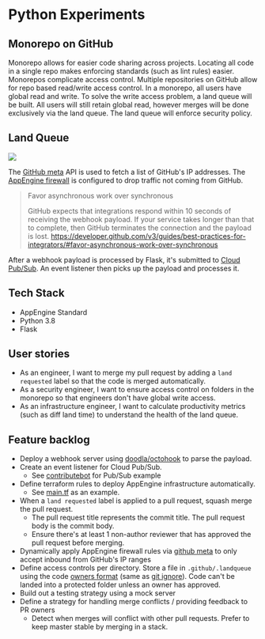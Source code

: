 # Python Experiments

## Monorepo on GitHub

Monorepo allows for easier code sharing across projects. Locating all code in a single repo makes enforcing standards (such as lint rules) easier. Monorepos complicate access control. Multiple repositories on GitHub allow for repo based read/write access control. In a monorepo, all users have global read and write. To solve the write access problem, a land queue will be built. All users will still retain global read, however merges will be done exclusively via the land queue. The land queue will enforce security policy.

## Land Queue

![](http://www.plantuml.com/plantuml/proxy?cache=no&fmt=svg&src=https://raw.githubusercontent.com/bootstraponline/python/master/overview_0.puml&githubcachefoo)

The [GitHub meta](https://developer.github.com/v3/meta/) API is used to fetch a list of GitHub's IP addresses. The [AppEngine firewall](https://cloud.google.com/appengine/docs/standard/python/creating-firewalls) is configured to drop traffic not coming from GitHub.

> Favor asynchronous work over synchronous
>
> GitHub expects that integrations respond within 10 seconds of receiving the webhook payload. If your service takes longer than that to complete, then GitHub terminates the connection and the payload is lost.
> https://developer.github.com/v3/guides/best-practices-for-integrators/#favor-asynchronous-work-over-synchronous

After a webhook payload is processed by Flask, it's submitted to [Cloud Pub/Sub](https://cloud.google.com/pubsub). An event listener then picks up the payload and processes it. 

## Tech Stack

- AppEngine Standard
- Python 3.8
- Flask

## User stories

- As an engineer, I want to merge my pull request by adding a `land requested` label so that the code is merged automatically.
- As a security engineer, I want to ensure access control on folders in the monorepo so that engineers don't have global write access.
- As an infrastructure engineer, I want to calculate productivity metrics (such as diff land time) to understand the health of the land queue.

## Feature backlog

- Deploy a webhook server using [doodla/octohook](https://github.com/doodla/octohook) to parse the payload.
- Create an event listener for Cloud Pub/Sub.
  - See [contributebot](https://github.com/google/go-cloud/tree/master/internal/contributebot) for Pub/Sub example
- Define terraform rules to deploy AppEngine infrastructure automatically.
  - See [main.tf](https://github.com/google/go-cloud/blob/master/internal/contributebot/main.tf) as an example.
- When a `land requested` label is applied to a pull request, squash merge the pull request.
  - The pull request title represents the commit title. The pull request body is the commit body.
  - Ensure there's at least 1 non-author reviewer that has approved the pull request before merging.
- Dynamically apply AppEngine firewall rules via [github meta](https://developer.github.com/v3/meta/) to only accept inbound from GitHub's IP ranges
- Define access controls per directory. Store a file in `.github/.landqueue` using the code [owners format]( https://help.github.com/en/github/creating-cloning-and-archiving-repositories/about-code-owners) (same as [git ignore](https://git-scm.com/docs/gitignore#_pattern_format)). Code can't be landed into a protected folder unless an owner has approved.
- Build out a testing strategy using a mock server
- Define a strategy for handling merge conflicts / providing feedback to PR owners
  - Detect when merges will conflict with other pull requests. Prefer to keep master stable by merging in a stack.
